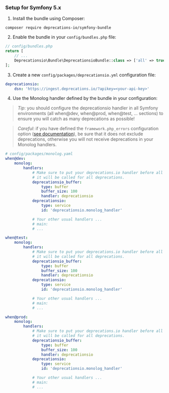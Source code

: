 ### Setup for Symfony 5.x

1. Install the bundle using Composer:

```
composer require deprecations-io/symfony-bundle
```

2. Enable the bundle in your `config/bundles.php` file:

```php
// config/bundles.php
return [
    // ...
    Deprecationsio\Bundle\DeprecationsioBundle::class => ['all' => true],
];

```

3. Create a new `config/packages/deprecationsio.yml` configuration file:

```yaml
deprecationsio:
    dsn: 'https://ingest.deprecations.io/?apikey=<your-api-key>'
```

4. Use the Monolog handler defined by the bundle in your configuration:

> *Tip*: you should configure the deprecationsio handler in all Symfony environments (all 
> when@dev, when@prod, when@test, ... sections) to ensure you will catch as many deprecations 
> as possible!

> *Careful*: if you have defined the `framework.php_errors` configuration option
> ([see documentation](https://symfony.com/doc/3.4/reference/configuration/framework.html#php-errors)),
> be sure that it does not exclude deprecations, otherwise you will not receive deprecations
> in your Monolog handlers.

```yaml
# config/packages/monolog.yaml
when@dev:
    monolog:
        handlers:
            # Make sure to put your deprecations.io handler before all other handlers to be certain 
            # it will be called for all deprecations.
            deprecationsio_buffer:
                type: buffer
                buffer_size: 100
                handler: deprecationsio
            deprecationsio:
                type: service
                id: 'deprecationsio.monolog_handler'

            # Your other usual handlers ...
            # main:
            # ...

when@test:
    monolog:
        handlers:
            # Make sure to put your deprecations.io handler before all other handlers to be certain 
            # it will be called for all deprecations.
            deprecationsio_buffer:
                type: buffer
                buffer_size: 100
                handler: deprecationsio
            deprecationsio:
                type: service
                id: 'deprecationsio.monolog_handler'

            # Your other usual handlers ...
            # main:
            # ...

when@prod:
    monolog:
        handlers:
            # Make sure to put your deprecations.io handler before all other handlers to be certain 
            # it will be called for all deprecations.
            deprecationsio_buffer:
                type: buffer
                buffer_size: 100
                handler: deprecationsio
            deprecationsio:
                type: service
                id: 'deprecationsio.monolog_handler'

            # Your other usual handlers ...
            # main:
            # ...
```

